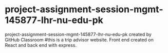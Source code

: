 # project-assignment-session-mgmt-145877-lhr-nu-edu-pk
project-assignment-session-mgmt-145877-lhr-nu-edu-pk created by GitHub Classroom
#this is a trip advisor website. Front end created on React and back end with express.
